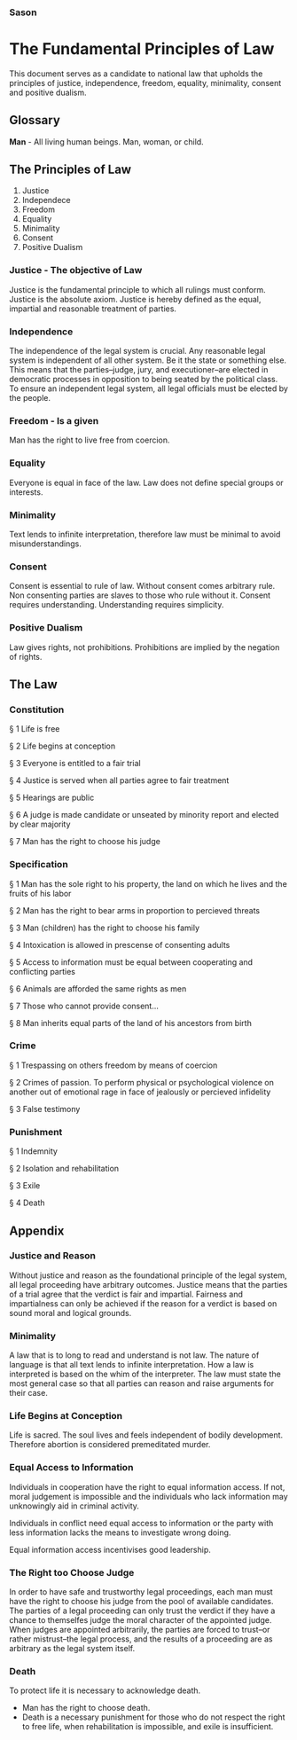 ### Sason
# The Fundamental Principles of Law
This document serves as a candidate to national law that upholds the principles of justice, independence, freedom, equality, minimality, consent and positive dualism.

## Glossary
**Man** - All living human beings. Man, woman, or child.

## The Principles of Law
1. Justice
2. Independece
3. Freedom
4. Equality
6. Minimality
7. Consent
8. Positive Dualism

### Justice - The objective of Law
Justice is the fundamental principle to which all rulings must conform. Justice is the absolute axiom. Justice is hereby defined as the equal, impartial and reasonable treatment of parties.

### Independence
The independence of the legal system is crucial. Any reasonable legal system is independent of all other system. Be it the state or something else. This means that the parties–judge, jury, and executioner–are elected in democratic processes in opposition to being seated by the political class. To ensure an independent legal system, all legal officials must be elected by the people.

### Freedom - Is a given
Man has the right to live free from coercion.

### Equality
Everyone is equal in face of the law. Law does not define special groups or interests. 

### Minimality
Text lends to infinite interpretation, therefore law must be minimal to avoid misunderstandings.

### Consent
Consent is essential to rule of law. Without consent comes arbitrary rule. Non consenting parties are slaves to those who rule without it. Consent requires understanding. Understanding requires simplicity.

### Positive Dualism
Law gives rights, not prohibitions. Prohibitions are implied by the negation of rights. 

## The Law
### Constitution
§ 1
Life is free

§ 2 
Life begins at conception

§ 3
Everyone is entitled to a fair trial

§ 4
Justice is served when all parties agree to fair treatment

§ 5
Hearings are public

§ 6
A judge is made candidate or unseated by minority report and elected by clear majority

§ 7
Man has the right to choose his judge

### Specification
§ 1
Man has the sole right to his property, the land on which he lives and the fruits of his labor

§ 2
Man has the right to bear arms in proportion to percieved threats

§ 3
Man (children) has the right to choose his family

§ 4
Intoxication is allowed in prescense of consenting adults

§ 5
Access to information must be equal between cooperating and conflicting parties

§ 6
Animals are afforded the same rights as men

§ 7
Those who cannot provide consent...

§ 8
Man inherits equal parts of the land of his ancestors from birth

### Crime
§ 1 Trespassing on others freedom by means of coercion

§ 2 Crimes of passion. To perform physical or psychological violence on another out of emotional rage in face of jealously or percieved infidelity

§ 3 False testimony

### Punishment
§ 1 Indemnity

§ 2 Isolation and rehabilitation

§ 3 Exile

§ 4 Death

## Appendix

### Justice and Reason
Without justice and reason as the foundational principle of the legal system, all legal proceeding have arbitrary outcomes. Justice means that the parties of a trial agree that the verdict is fair and impartial. Fairness and impartialness can only be achieved if the reason for a verdict is based on sound moral and logical grounds. 

### Minimality
A law that is to long to read and understand is not law. The nature of language is that all text lends to infinite interpretation. How a law is interpreted is based on the whim of the interpreter. The law must state the most general case so that all parties can reason and raise arguments for their case. 

### Life Begins at Conception
Life is sacred. The soul lives and feels independent of bodily development. Therefore abortion is considered premeditated murder.

### Equal Access to Information
Individuals in cooperation have the right to equal information access. If not, moral judgement is impossible and the individuals who lack information may unknowingly aid in criminal activity. 

Individuals in conflict need equal access to information or the party with less information lacks the means to investigate wrong doing.

Equal information access incentivises good leadership.


### The Right too Choose Judge
In order to have safe and trustworthy legal proceedings, each man must have the right to choose his judge from the pool of available candidates. The parties of a legal proceeding can only trust the verdict if they have a chance to themselfes judge the moral character of the appointed judge. When judges are appointed arbitrarily, the parties are forced to trust–or rather mistrust–the legal process, and the results of a proceeding are as arbitrary as the legal system itself. 

### Death
To protect life it is necessary to acknowledge death. 
* Man has the right to choose death.
* Death is a necessary punishment for those who do not respect the right to free life, when rehabilitation is impossible, and exile is insufficient. 


